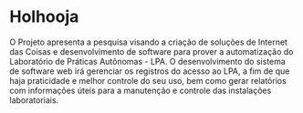 # Holhooja

O Projeto apresenta a pesquisa visando a criação de soluções de Internet das Coisas e desenvolvimento de
software para prover a automatização do Laboratório de Práticas Autônomas - LPA. O desenvolvimento do sistema de software
web irá gerenciar os registros do acesso ao LPA, a fim de que haja praticidade e melhor controle do seu uso, bem como gerar
relatórios com informações úteis para a manutenção e controle das instalações laboratoriais.
